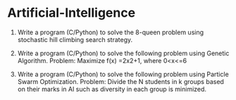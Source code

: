 # Artificial-Intelligence
1. Write a program (C/Python) to solve the 8-queen problem using stochastic hill climbing
search strategy.

2. Write a program (C/Python) to solve the following problem using Genetic Algorithm.
    Problem: Maximize f(x) =2x2+1, where 0<x<=6

3. Write a program (C/Python) to solve the following problem using Particle Swarm
Optimization. 
    Problem: Divide the N students in k groups based on their marks in AI such as diversity
in each group is minimized.
